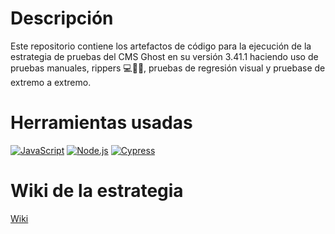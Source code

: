 # Descripción
Este repositorio contiene los artefactos de código para la ejecución de la estrategia de pruebas del CMS Ghost en su versión 3.41.1 haciendo uso de pruebas manuales, rippers 💻🐒🤖, pruebas de regresión visual y pruebase de extremo a extremo.


# Herramientas usadas
[![JavaScript](https://img.shields.io/badge/javascript-ead547?style=for-the-badge&logo=javascript&logoColor=white&labelColor=000000)]()
[![Node.js](https://img.shields.io/badge/node.js-76c339?style=for-the-badge&logo=node.js&logoColor=white&labelColor=000000)]()
[![Cypress](https://img.shields.io/badge/Cypress-027780?style=for-the-badge&logo=cypress&logoColor=white&labelColor=000000)]()

# Wiki de la estrategia
[Wiki](https://github.com/zearkiatos/ghost-strategic-test/wiki)
